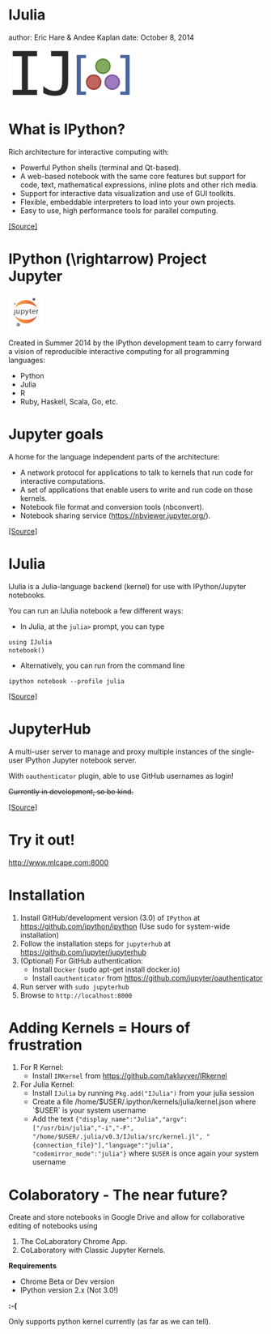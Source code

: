 IJulia
========================================================
author: Eric Hare & Andee Kaplan
date: October 8, 2014

<img src="images/ijulialogo.png" height=100/>

What is IPython?
========================================================
Rich architecture for interactive computing with:
- Powerful Python shells (terminal and Qt-based).
- A web-based notebook with the same core features but support for code, text, mathematical expressions, inline plots and other rich media.
- Support for interactive data visualization and use of GUI toolkits.
- Flexible, embeddable interpreters to load into your own projects.
- Easy to use, high performance tools for parallel computing.

[[Source]](http://ipython.org/)

IPython \(\rightarrow\) Project Jupyter
========================================================
<img src="images/jupyter-logo.png" height=70 />

Created in Summer 2014 by the IPython development team to carry forward a vision of reproducible interactive computing for all programming languages:
- Python
- Julia
- R
- Ruby, Haskell, Scala, Go, etc.

Jupyter goals
=========================================================
A home for the language independent parts of the architecture:
- A network protocol for applications to talk to kernels that run code for interactive computations.
- A set of applications that enable users to write and run code on those kernels.
- Notebook file format and conversion tools (nbconvert).
- Notebook sharing service (https://nbviewer.jupyter.org/).

[[Source]](http://nbviewer.ipython.org/github/ellisonbg/talk-2014-summer/blob/master/Jupyter%20and%20IPython.ipynb)

IJulia
========================================================
IJulia is a Julia-language backend (kernel) for use with IPython/Jupyter notebooks.

You can run an IJulia notebook a few different ways:
- In Julia, at the `julia>` prompt, you can type

```{}
using IJulia
notebook()
```
- Alternatively, you can run from the command line

```{eval=FALSE}
ipython notebook --profile julia
```

[[Source]](https://github.com/JuliaLang/IJulia.jl)

JupyterHub
=======================================================
A multi-user server to manage and proxy multiple instances of the single-user IPython Jupyter notebook server.

With `oauthenticator` plugin, able to use GitHub usernames as login!

~~Currently in development, so be kind.~~

[[Source]](https://github.com/jupyter/jupyterhub)

Try it out!
=======================================================

http://www.mlcape.com:8000

Installation
=======================================================
1. Install GitHub/development version (3.0) of `IPython` at https://github.com/ipython/ipython (Use sudo for system-wide installation)
2. Follow the installation steps for `jupyterhub` at https://github.com/jupyter/jupyterhub
3. (Optional) For GitHub authentication:
    - Install `Docker` (sudo apt-get install docker.io)
    - Install `oauthenticator` from https://github.com/jupyter/oauthenticator
4. Run server with `sudo jupyterhub`
5. Browse to `http://localhost:8000`

Adding Kernels = Hours of frustration
=======================================================
1. For R Kernel:
    - Install `IRKernel` from https://github.com/takluyver/IRkernel
2. For Julia Kernel:
    - Install `IJulia` by running `Pkg.add("IJulia")` from your julia session
    - Create a file /home/$USER/.ipython/kernels/julia/kernel.json where `$USER` is your system username
    - Add the text `{"display_name":"Julia","argv":
    ["/usr/bin/julia","-i","-F",
    "/home/$USER/.julia/v0.3/IJulia/src/kernel.jl",
    "{connection_file}"],"language":"julia",
    "codemirror_mode":"julia"}` 
    where `$USER` is once again your system username

Colaboratory - The near future?
=======================================================
Create and store notebooks in Google Drive and allow for collaborative editing of notebooks using

1. The CoLaboratory Chrome App.
2. CoLaboratory with Classic Jupyter Kernels.

**Requirements**
- Chrome Beta or Dev version
- IPython version 2.x (Not 3.0!)

**:-(**

Only supports python kernel currently (as far as we can tell).

